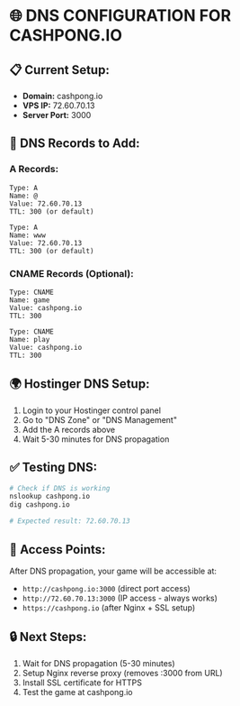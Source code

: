 # 🌐 DNS CONFIGURATION FOR CASHPONG.IO

## 📋 Current Setup:
- **Domain:** cashpong.io
- **VPS IP:** 72.60.70.13
- **Server Port:** 3000

## 🔧 DNS Records to Add:

### A Records:
```
Type: A
Name: @
Value: 72.60.70.13
TTL: 300 (or default)

Type: A  
Name: www
Value: 72.60.70.13
TTL: 300 (or default)
```

### CNAME Records (Optional):
```
Type: CNAME
Name: game
Value: cashpong.io
TTL: 300

Type: CNAME
Name: play
Value: cashpong.io
TTL: 300
```

## 🌍 Hostinger DNS Setup:
1. Login to your Hostinger control panel
2. Go to "DNS Zone" or "DNS Management"
3. Add the A records above
4. Wait 5-30 minutes for DNS propagation

## ✅ Testing DNS:
```bash
# Check if DNS is working
nslookup cashpong.io
dig cashpong.io

# Expected result: 72.60.70.13
```

## 🚀 Access Points:
After DNS propagation, your game will be accessible at:
- `http://cashpong.io:3000` (direct port access)
- `http://72.60.70.13:3000` (IP access - always works)
- `https://cashpong.io` (after Nginx + SSL setup)

## 🔒 Next Steps:
1. Wait for DNS propagation (5-30 minutes)
2. Setup Nginx reverse proxy (removes :3000 from URL)
3. Install SSL certificate for HTTPS
4. Test the game at cashpong.io
